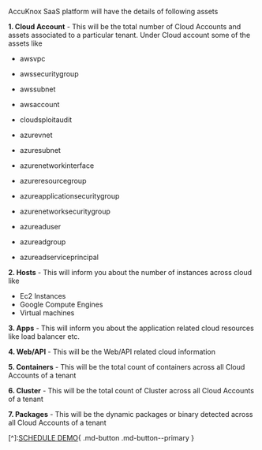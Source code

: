 
AccuKnox SaaS platform will have the details of following assets

**1. Cloud Account** - This will be the total number of Cloud Accounts and assets associated to a particular tenant. Under Cloud account some of the assets like 
    
+ awsvpc

+ awssecuritygroup

+ awssubnet

+ awsaccount

+ cloudsploitaudit

+ azurevnet 

+ azuresubnet

+ azurenetworkinterface

+ azureresourcegroup

+ azureapplicationsecuritygroup

+ azurenetworksecuritygroup

+ azureaduser

+ azureadgroup

+ azureadserviceprincipal

**2. Hosts** - This will inform you about the number of instances across cloud like 


+ Ec2 Instances
+ Google Compute Engines
+ Virtual machines


**3. Apps** - This will inform you about the application related cloud resources like load balancer etc.

**4. Web/API** - This will be the Web/API related cloud information

**5. Containers** - This will be the total count of containers across all Cloud Accounts of a tenant

**6. Cluster** - This will be the total count of Cluster across all Cloud Accounts of a tenant

**7. Packages** - This will be the dynamic packages or binary detected across all Cloud Accounts of a tenant


[^]:[SCHEDULE DEMO](https://www.accuknox.com/contact-us){ .md-button .md-button--primary }